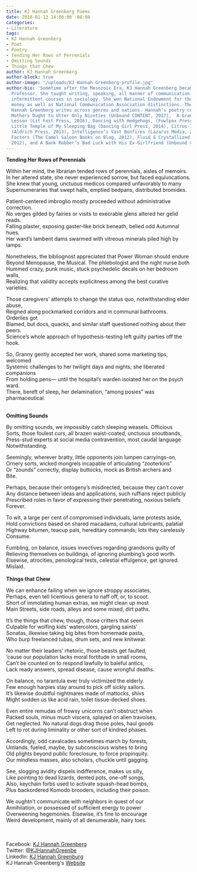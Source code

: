 ```yaml
---
title: KJ Hannah Greenberg Poems
date: 2018-01-13 14:00:00 -08:00
categories:
- Literature
tags:
- KJ Hannah Greenberg
- Poet
- Poetry
- Tending Her Rows of Perrenials
- Omitting Sounds
- Things that Chew
author: KJ Hannah Greenberg
author-block: true
author-image: "/uploads/KJ-Hannah-Greenberg-profile.jpg"
author-bio: 'Sometime after the Mesozoic Era, KJ Hannah Greenberg became a Rhetoric
  Professor. She taught writing, speaking, all manner of communication courses, and
  intermittent courses in sociology. She won National Endowment for the Humanities
  money as well as National Communication Association distinctions. These days, KJ
  Hannah Greenberg writes across genres and nations. Hannah’s poetry collections are:
  Mothers Ought to Utter Only Niceties (Unbound CONTENT, 2017),  A Grand Sociology
  Lesson (Lit Fest Press, 2016), Dancing with Hedgehogs, (Fowlpox Press, 2014), The
  Little Temple of My Sleeping Bag (Dancing Girl Press, 2014), Citrus-Inspired Ceramics
  (Aldrich Press, 2013), Intelligence’s Vast Bonfires (Lazarus Media, 2012), Supernal
  Factors (The Camel Saloon Books on Blog, 2012), Fluid & Crystallized (Fowlpox Press,
  2012), and A Bank Robber’s Bad Luck with His Ex-Girlfriend (Unbound CONTENT, 2011)'
---
```


**Tending Her Rows of Perennials**

Within her mind, the librarian tended rows of perennials, aisles of memoirs.<br>
In her altered state, she never experienced sorrow, but faced equivocations.<br>
She knew that young, unctuous medicos compared unfavorably to many<br>
Supernumeraries that swept halls, emptied bedpans, distributed bromides.

Patient-centered imbroglio mostly proceeded without administrative correction.<br>
No verges gilded by fairies or visits to execrable glens altered her gelid reads.<br>
Falling plaster, exposing gaster-like brick beneath, belied odd Autumnal hues.<br>
Her ward’s lambent dams swarmed with vitreous minerals piled high by lamps.

Nonetheless, the bibliognost appreciated that Power Woman should endure<br>
Beyond Menopause, the Musical. The phlebologist and the night nurse both<br>
Hummed crazy, punk music, stuck psychedelic decals on her bedroom walls,<br>
Realizing that validity accepts explicitness among the best curative varieties.

Those caregivers’ attempts to change the status quo, notwithstanding elder abuse,<br>
Reigned along pockmarked corridors and in communal bathrooms. Orderlies got<br>
Blamed, but docs, quacks, and similar staff questioned nothing about their peers.<br>
Science’s whole approach of hypothesis-testing left guilty parties off the hook.

So, Granny gently accepted her work, shared some marketing tips, welcomed<br>
Systemic challenges to her twilight days and nights; she liberated companions<br>
From holding pens— until the hospital’s warden isolated her on the psych ward.<br>
There, bereft of sleep, her delamination, “among posies” was pharmaceutical.
<br>
<br>

**Omitting Sounds**

By omitting sounds, we impossibly catch sleeping weasels. Officious<br>
Sorts, those foulest curs, all brazen waist-coated, unctuous snoutbands,<br>
Press-stud experts at social media contravention, most caudal language<br>
Notwithstanding.

Seemingly, wherever bratty, little opponents join lumpen carryings-on,<br>
Ornery sorts, wicked mongrels incapable of articulating “zooterkins”<br>
Or “zounds” correctly, display buttocks, mock as British archers and<br>
Bite.

Perhaps, because their ontogeny’s misdirected, because they can’t cover<br>
Any distance between ideas and applications, such ruffians reject publicly<br>
Prescribed roles in favor of expressing their penetrating, noxious beliefs<br>
Forever.

To wit, a large per cent of compromised individuals, lame protests aside,<br>
Hold convictions based on shared macadams, cultural lubricants, palatial<br>
Highway bitumen, teacup pals, hereditary commands; lots they carelessly<br>
Consume.

Fumbling, on balance, issues invectives regarding grandsons guilty of<br>
Relieving themselves on buildings, of ignoring plumbing’s good worth.<br>
Elsewise, atrocities, penological tests, celestial effulgence, get ignored.<br>
Mislaid.
<br>
<br>

**Things that Chew**

We can enhance failing when we ignore stroppy associates,<br>
Perhaps, even tell licentious genera to naff off, or, to scoot.<br>
Short of immolating human extras, we might clean up most<br>
Main Streets, side roads, alleys and some mixed, dirt paths.

It’s the things that chew, though, those critters that seem<br>
Culpable for wolfing kids’ watercolors, gargling saints’<br> 
Sonatas, likewise taking big bites from homemade pasta,<br>
Who burp freelanced tubas, drum sets, and new knitwear.

No matter their leaders’ rhetoric, those beasts get faulted,<br>
‘cause our population lacks moral fortitude in small rooms,<br>
Can’t be counted on to respond lawfully to baleful antics,<br>
Lack ready answers, spread disease, cause wrongful deaths.

On balance, no tarantula ever truly victimized the elderly.<br>
Few enough harpies stay around to pick off sickly sailors.<br>
It’s likewise doubtful nightmares made of mattocks, shivs<br>
Might sodden us like acid rain, toilet tissue-decked shoes.

Even entire remudas of frowsy unicorns can’t obstruct when<br>
Packed souls, minus much viscera, splayed on alien travoises,<br>
Get neglected. No natural dogs drag those poles, haul goods<br>
Left to rot during liminality or other sort of kindred phases.

Accordingly, odd cavalcades sometimes march by forests,<br>
Umlands, fueled, maybe, by subconscious wishes to bring<br>
Old plights beyond public foreclosure, to force propinquity.<br>
Our mindless masses, also scholars, chuckle until gagging.
 
See, slogging avidity dispels indifference, makes us silly,<br>
Like pointing to dead lizards, dented pots, one-off songs,<br>
Also, keychain forbs used to activate squash-head bombs,<br>
Plus backordered Komodo brooders, including their poison.

We oughtn’t communicate with neighbors in quest of our<br>
Annihilation, or possessed of sufficient energy to power<br>
Overweening hegemonies. Elsewise, it’s fine to encourage<br>
Weird development, mainly of all denumerable, hairy toes.<br>
<br>
<br>

Facebook: [KJ Hannah Greenberg](https://www.facebook.com/kjhannah.greenberg.56)<br>
Twitter: [@KJHannahGreenbe](https://twitter.com/kjhannahgreenbe)<br>
LinkedIn: [KJ Hannah Greenburg](https://www.linkedin.com/in/kj-hannah-greenberg-37b21718/?ppe=1)<br>
KJ Hannah Greenberg's [Website](http://www.kjhannahgreenberg.net/)<br>
